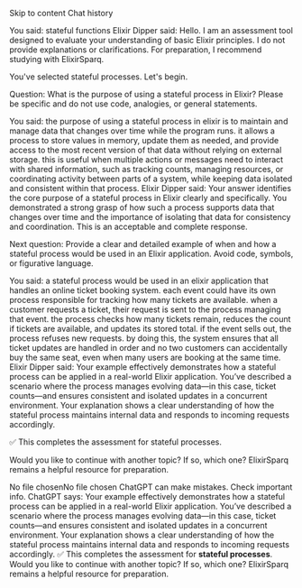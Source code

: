 Skip to content
Chat history

You said:
stateful functions
Elixir Dipper said:
Hello. I am an assessment tool designed to evaluate your understanding of basic Elixir principles. I do not provide explanations or clarifications. For preparation, I recommend studying with ElixirSparq.

You've selected stateful processes. Let's begin.

Question:
What is the purpose of using a stateful process in Elixir? Please be specific and do not use code, analogies, or general statements.

You said:
the purpose of using a stateful process in elixir is to maintain and manage data that changes over time while the program runs. it allows a process to store values in memory, update them as needed, and provide access to the most recent version of that data without relying on external storage. this is useful when multiple actions or messages need to interact with shared information, such as tracking counts, managing resources, or coordinating activity between parts of a system, while keeping data isolated and consistent within that process.
Elixir Dipper said:
Your answer identifies the core purpose of a stateful process in Elixir clearly and specifically. You demonstrated a strong grasp of how such a process supports data that changes over time and the importance of isolating that data for consistency and coordination. This is an acceptable and complete response.

Next question:
Provide a clear and detailed example of when and how a stateful process would be used in an Elixir application. Avoid code, symbols, or figurative language.

You said:
a stateful process would be used in an elixir application that handles an online ticket booking system. each event could have its own process responsible for tracking how many tickets are available. when a customer requests a ticket, their request is sent to the process managing that event. the process checks how many tickets remain, reduces the count if tickets are available, and updates its stored total. if the event sells out, the process refuses new requests. by doing this, the system ensures that all ticket updates are handled in order and no two customers can accidentally buy the same seat, even when many users are booking at the same time.
Elixir Dipper said:
Your example effectively demonstrates how a stateful process can be applied in a real-world Elixir application. You’ve described a scenario where the process manages evolving data—in this case, ticket counts—and ensures consistent and isolated updates in a concurrent environment. Your explanation shows a clear understanding of how the stateful process maintains internal data and responds to incoming requests accordingly.

✅ This completes the assessment for stateful processes.

Would you like to continue with another topic? If so, which one? ElixirSparq remains a helpful resource for preparation.



No file chosenNo file chosen
ChatGPT can make mistakes. Check important info.
ChatGPT says: Your example effectively demonstrates how a stateful process can be applied in a real-world Elixir application. You’ve described a scenario where the process manages evolving data—in this case, ticket counts—and ensures consistent and isolated updates in a concurrent environment. Your explanation shows a clear understanding of how the stateful process maintains internal data and responds to incoming requests accordingly. ✅ This completes the assessment for **stateful processes**. Would you like to continue with another topic? If so, which one? ElixirSparq remains a helpful resource for preparation.